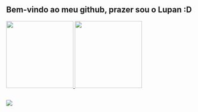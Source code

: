 ## Bem-vindo ao meu github, prazer sou o Lupan :D
 <div>
  <a href="https://github.com/zLupan">
  <img height="180em" src="https://github-readme-stats.vercel.app/api?username=zLupan&show_icons=true&theme=dracula&include_all_commits=true&count_private=true"/>
  <img height="180em" src="https://github-readme-stats.vercel.app/api/top-langs/?username=zLupan&layout=compact&langs_count=7&theme=dracula"/>
</div>
<!--<div style="display: inline_block"><br>
  <img align="center" alt="zLupan-Js" height="30" width="40" src="https://raw.githubusercontent.com/devicons/devicon/master/icons/javascript/javascript-plain.svg">
  <img align="center" alt="zLupan-Ts" height="30" width="40" src="https://raw.githubusercontent.com/devicons/devicon/master/icons/typescript/typescript-plain.svg">
  <img align="center" alt="zLupan-React" height="30" width="40" src="https://raw.githubusercontent.com/devicons/devicon/master/icons/react/react-original.svg">
  <img align="center" alt="zLupan-HTML" height="30" width="40" src="https://raw.githubusercontent.com/devicons/devicon/master/icons/html5/html5-original.svg">
  <img align="center" alt="zLupan-CSS" height="30" width="40" src="https://raw.githubusercontent.com/devicons/devicon/master/icons/css3/css3-original.svg">
  <img align="center" alt="zLupan-Python" height="30" width="40" src="https://raw.githubusercontent.com/devicons/devicon/master/icons/python/python-original.svg">
  <img align="center" alt="zLupan-Csharp" height="30" width="40" src="https://raw.githubusercontent.com/devicons/devicon/master/icons/csharp/csharp-original.svg">
  <img align="right" alt="zLupan-yoda" src="https://cdn.discordapp.com/attachments/795358919417397249/825430589581688872/hi.gif">
</div>-->
  
  ##
 
<div> 
  <a href="https://discord.gg/GUBNJTCRjv" target="_blank"><img src="https://img.shields.io/badge/Discord-7289DA?style=for-the-badge&logo=discord&logoColor=white" target="_blank"</a> 
</div>

